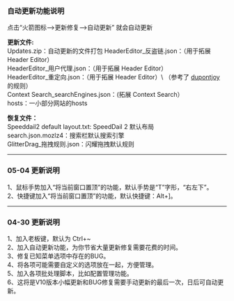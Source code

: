 ### 自动更新功能说明
点击“火箭图标—>更新修复—>自动更新” 就会自动更新

**更新文件:**\
Updates.zip：自动更新的文件打包
HeaderEditor_反盗链.json：（用于拓展 Header Editor）\
HeaderEditor_用户代理.json：（用于拓展 Header Editor）\
HeaderEditor_重定向.json：（用于拓展 Header Editor）\ 
（参考了 <a href="https://github.com/dupontjoy/customization/tree/master/Rules/HeaderEditor" rel="noopener" target="_blank">dupontjoy</a> 的规则）\
Context Search_searchEngines.json：(拓展 Context Search）\
hosts：一小部分网站的hosts

**恢复文件：**\
Speeddail2 default layout.txt: SpeedDail 2 默认布局\
search.json.mozlz4：搜索栏默认搜索引擎\
GlitterDrag_拖拽规则.json：闪耀拖拽默认规则

-------------
### 05-04 更新说明
1、鼠标手势加入“将当前窗口置顶”的功能，默认手势是“T”字形，“右左下”。\
2、快捷键加入“将当前窗口置顶”的功能，默认快捷键：Alt+]。

-------------
### 04-30 更新说明
1、加入老板键，默认为 Ctrl+~ \
2、加入自动更新功能，为你节省大量更新修复需要花费的时间。 \
3、修复已知菜单选项中存在的BUG。 \
4、将各项可能需要自定义的选项放在一起，方便管理。 \
5、加入各项批处理脚本，比如配置管理功能。 \
6、这将是V10版本小幅更新和BUG修复需要手动更新的最后一次，日后可自动更新。
